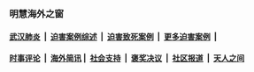 
### 明慧海外之窗

####  [武汉肺炎](indexes/365.md?t=01031700) &nbsp;|&nbsp;  [迫害案例综述](indexes/328.md?t=01031700) &nbsp;|&nbsp; [迫害致死案例](indexes/277.md?t=01031700)  &nbsp;|&nbsp; [更多迫害案例](indexes/81.md?t=01031700)  &nbsp;|&nbsp; 
####  [时事评论](indexes/251.md?t=01031700) &nbsp;|&nbsp; [海外简讯](indexes/245.md?t=01031700)&nbsp;|&nbsp;  [社会支持](indexes/140.md?t=01031700) &nbsp;|&nbsp; [褒奖决议](indexes/282.md?t=01031700) &nbsp;|&nbsp; [社区报道](indexes/91.md?t=01031700)  &nbsp;|&nbsp; [天人之间](indexes/78.md?t=01031700) 

